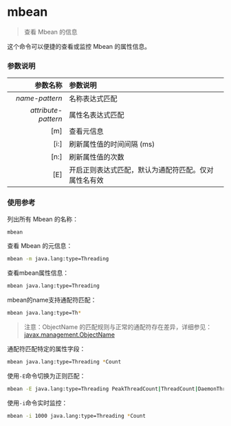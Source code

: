 mbean
=======

> 查看 Mbean 的信息

这个命令可以便捷的查看或监控 Mbean 的属性信息。

### 参数说明

|参数名称|参数说明|
|---:|:---|
|*name-pattern*|名称表达式匹配|
|*attribute-pattern*|属性名表达式匹配|
|[m]|查看元信息|
|[i:]|刷新属性值的时间间隔 (ms)|
|[n:]|刷新属性值的次数|
|[E]|开启正则表达式匹配，默认为通配符匹配。仅对属性名有效|

### 使用参考

列出所有 Mbean 的名称：

```bash
mbean
```

查看 Mbean 的元信息：

```bash
mbean -m java.lang:type=Threading
```

查看mbean属性信息：

```bash
mbean java.lang:type=Threading 
```

mbean的name支持通配符匹配：

```bash
mbean java.lang:type=Th*
```

>注意：ObjectName 的匹配规则与正常的通配符存在差异，详细参见：[javax.management.ObjectName](https://docs.oracle.com/javase/6/docs/api/javax/management/ObjectName.html?is-external=true)

通配符匹配特定的属性字段：

```bash
mbean java.lang:type=Threading *Count
```

使用`-E`命令切换为正则匹配：

```bash
mbean -E java.lang:type=Threading PeakThreadCount|ThreadCount|DaemonThreadCount
```

使用`-i`命令实时监控：

```bash
mbean -i 1000 java.lang:type=Threading *Count
```